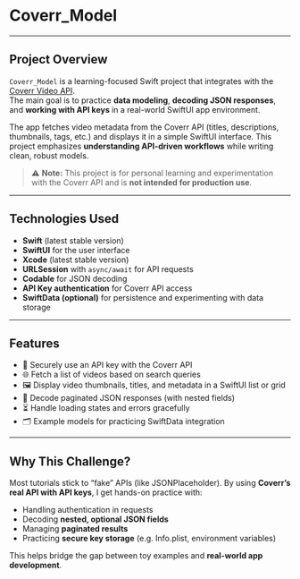 # Coverr_Model

---

## Project Overview

`Coverr_Model` is a learning-focused Swift project that integrates with the [Coverr Video API](https://api.coverr.co/docs).  
The main goal is to practice **data modeling**, **decoding JSON responses**, and **working with API keys** in a real-world SwiftUI app environment.  

The app fetches video metadata from the Coverr API (titles, descriptions, thumbnails, tags, etc.) and displays it in a simple SwiftUI interface. This project emphasizes **understanding API-driven workflows** while writing clean, robust models.  

> ⚠️ **Note:** This project is for personal learning and experimentation with the Coverr API and is **not intended for production use**.

---

## Technologies Used
- **Swift** (latest stable version)  
- **SwiftUI** for the user interface  
- **Xcode** (latest stable version)  
- **URLSession** with `async/await` for API requests  
- **Codable** for JSON decoding  
- **API Key authentication** for Coverr API access  
- **SwiftData (optional)** for persistence and experimenting with data storage  

---

## Features
- 🔑 Securely use an API key with the Coverr API  
- 🌐 Fetch a list of videos based on search queries  
- 🖼 Display video thumbnails, titles, and metadata in a SwiftUI list or grid  
- 📄 Decode paginated JSON responses (with nested fields)  
- ⏳ Handle loading states and errors gracefully  
- 🗂 Example models for practicing SwiftData integration  

---

## Why This Challenge?
Most tutorials stick to “fake” APIs (like JSONPlaceholder). By using **Coverr’s real API with API keys**, I get hands-on practice with:  
- Handling authentication in requests  
- Decoding **nested, optional JSON fields**  
- Managing **paginated results**  
- Practicing **secure key storage** (e.g. Info.plist, environment variables)  

This helps bridge the gap between toy examples and **real-world app development**.

<!------->
<!---->
<!--## What I Learned-->
<!--- How to store and access an **API key** securely in a Swift project  -->
<!--- How to design `Codable` models for complex JSON responses  -->
<!--- Using `async/await` with `URLSession` for cleaner networking code  -->
<!--- Error handling for failed requests, missing fields, or invalid JSON  -->
<!--- How pagination works in REST APIs and how to model it  -->
<!--- Basic **SwiftData integration** for storing API results locally  -->
<!---->
<!------->
<!---->
<!--## What I Would Do Differently-->
<!--- Add **caching** for thumbnails and video metadata to improve performance  -->
<!--- Implement a **search UI** with debouncing for smoother user experience  -->
<!--- Expand error handling (e.g. rate limits, expired keys)  -->
<!--- Explore building a **video detail view** that plays the Coverr video inline  -->
<!--- Eventually abstract networking into a reusable service layer for testing  -->
<!---->
<!------->


<!--## App Showcase-->
<!---->
<!--### All News View-->
<!---->
<!--- A scrollable feed displaying all articles with a clean, card-style layout.-->
<!---->
<!--- Users can tap on any article to expand it into a detailed view.-->
<!---->
<!--![All News View](https://github.com/user-attachments/assets/e9519729-1d19-455f-8f8c-5f41e2010c3a)-->
<!---->
<!--### Top Headline News View-->
<!---->
<!--- Shows curated top headlines for quick access to the most important news.-->
<!---->
<!--- Supports the same smooth card-to-detail interaction as the main feed.-->
<!---->
<!--![Top Headline News View](https://github.com/user-attachments/assets/98ea1eb7-3820-4e94-9a86-dec9db1199b0)-->
<!---->
<!---->
<!--### News Detail View-->
<!---->
<!--- Expands a selected article with full content, images, and additional metadata.-->
<!---->
<!--- Features smooth matched geometry animation, swipe-to-dismiss sliding, and consistent corner radius.-->
<!---->
<!--![News Detail View](https://github.com/user-attachments/assets/ed46a49b-c23f-432c-905a-83b914d386bb)-->


